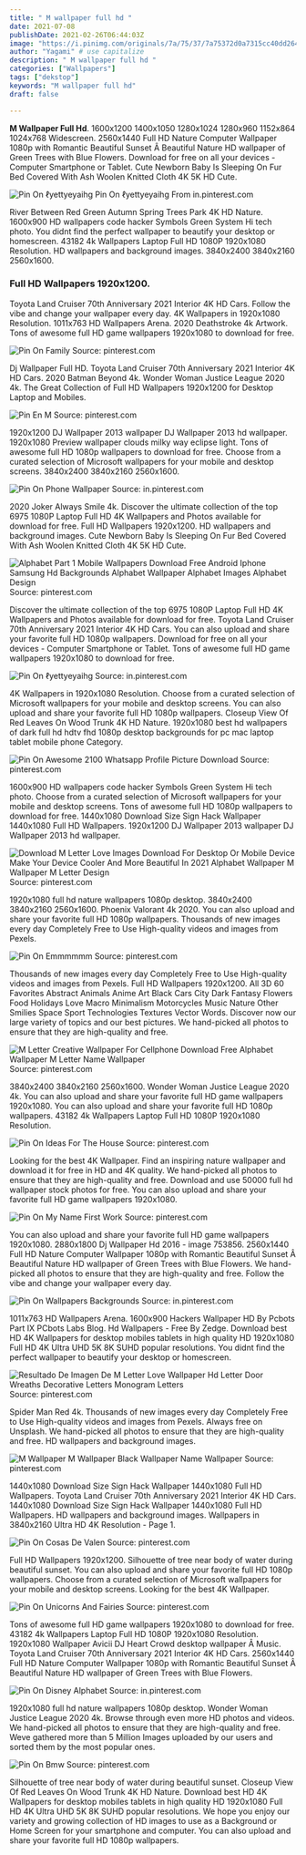 ```yaml
---
title: " M wallpaper full hd "
date: 2021-07-08
publishDate: 2021-02-26T06:44:03Z
image: "https://i.pinimg.com/originals/7a/75/37/7a75372d0a7315cc40dd2645ece60812.jpg"
author: "Yagami" # use capitalize
description: " M wallpaper full hd "
categories: ["Wallpapers"]
tags: ["dekstop"]
keywords: "M wallpaper full hd"
draft: false

---
```



**M Wallpaper Full Hd**. 1600x1200 1400x1050 1280x1024 1280x960 1152x864 1024x768 Widescreen. 2560x1440 Full HD Nature Computer Wallpaper 1080p with Romantic Beautiful Sunset Â Beautiful Nature HD wallpaper of Green Trees with Blue Flowers. Download for free on all your devices - Computer Smartphone or Tablet. Cute Newborn Baby Is Sleeping On Fur Bed Covered With Ash Woolen Knitted Cloth 4K 5K HD Cute.

![Pin On ℓyettyeyaihg](https://i.pinimg.com/736x/ec/24/cb/ec24cbbf8f193fd27eb04cc30fea77c0.jpg "Pin On ℓyettyeyaihg")
Pin On ℓyettyeyaihg From in.pinterest.com


River Between Red Green Autumn Spring Trees Park 4K HD Nature. 1600x900 HD wallpapers code hacker Symbols Green System Hi tech photo. You didnt find the perfect wallpaper to beautify your desktop or homescreen. 43182 4k Wallpapers Laptop Full HD 1080P 1920x1080 Resolution. HD wallpapers and background images. 3840x2400 3840x2160 2560x1600.

### Full HD Wallpapers 1920x1200.

Toyota Land Cruiser 70th Anniversary 2021 Interior 4K HD Cars. Follow the vibe and change your wallpaper every day. 4K Wallpapers in 1920x1080 Resolution. 1011x763 HD Wallpapers Arena. 2020 Deathstroke 4k Artwork. Tons of awesome full HD game wallpapers 1920x1080 to download for free.


![Pin On Family](https://i.pinimg.com/originals/31/f6/e5/31f6e5988654e5e2a2cea626aa95650e.jpg "Pin On Family")
Source: pinterest.com

Dj Wallpaper Full HD. Toyota Land Cruiser 70th Anniversary 2021 Interior 4K HD Cars. 2020 Batman Beyond 4k. Wonder Woman Justice League 2020 4k. The Great Collection of Full HD Wallpapers 1920x1200 for Desktop Laptop and Mobiles.

![Pin En M](https://i.pinimg.com/originals/1c/d4/24/1cd424881874e5e7cbc50726d92e84d3.jpg "Pin En M")
Source: pinterest.com

1920x1200 DJ Wallpaper 2013 wallpaper DJ Wallpaper 2013 hd wallpaper. 1920x1080 Preview wallpaper clouds milky way eclipse light. Tons of awesome full HD 1080p wallpapers to download for free. Choose from a curated selection of Microsoft wallpapers for your mobile and desktop screens. 3840x2400 3840x2160 2560x1600.

![Pin On Phone Wallpaper](https://i.pinimg.com/564x/62/ce/56/62ce56da5b0f7d598957572e52747b06.jpg "Pin On Phone Wallpaper")
Source: in.pinterest.com

2020 Joker Always Smile 4k. Discover the ultimate collection of the top 6975 1080P Laptop Full HD 4K Wallpapers and Photos available for download for free. Full HD Wallpapers 1920x1200. HD wallpapers and background images. Cute Newborn Baby Is Sleeping On Fur Bed Covered With Ash Woolen Knitted Cloth 4K 5K HD Cute.

![Alphabet Part 1 Mobile Wallpapers Download Free Android Iphone Samsung Hd Backgrounds Alphabet Wallpaper Alphabet Images Alphabet Design](https://i.pinimg.com/474x/0b/16/77/0b1677da1534a049e9791a46c133d2c0.jpg "Alphabet Part 1 Mobile Wallpapers Download Free Android Iphone Samsung Hd Backgrounds Alphabet Wallpaper Alphabet Images Alphabet Design")
Source: pinterest.com

Discover the ultimate collection of the top 6975 1080P Laptop Full HD 4K Wallpapers and Photos available for download for free. Toyota Land Cruiser 70th Anniversary 2021 Interior 4K HD Cars. You can also upload and share your favorite full HD 1080p wallpapers. Download for free on all your devices - Computer Smartphone or Tablet. Tons of awesome full HD game wallpapers 1920x1080 to download for free.

![Pin On ℓyettyeyaihg](https://i.pinimg.com/736x/ec/24/cb/ec24cbbf8f193fd27eb04cc30fea77c0.jpg "Pin On ℓyettyeyaihg")
Source: in.pinterest.com

4K Wallpapers in 1920x1080 Resolution. Choose from a curated selection of Microsoft wallpapers for your mobile and desktop screens. You can also upload and share your favorite full HD 1080p wallpapers. Closeup View Of Red Leaves On Wood Trunk 4K HD Nature. 1920x1080 best hd wallpapers of dark full hd hdtv fhd 1080p desktop backgrounds for pc mac laptop tablet mobile phone Category.

![Pin On Awesome 2100 Whatsapp Profile Picture Download](https://i.pinimg.com/originals/84/8a/91/848a91869759bb1092c234d11f9913fb.jpg "Pin On Awesome 2100 Whatsapp Profile Picture Download")
Source: pinterest.com

1600x900 HD wallpapers code hacker Symbols Green System Hi tech photo. Choose from a curated selection of Microsoft wallpapers for your mobile and desktop screens. Tons of awesome full HD 1080p wallpapers to download for free. 1440x1080 Download Size Sign Hack Wallpaper 1440x1080 Full HD Wallpapers. 1920x1200 DJ Wallpaper 2013 wallpaper DJ Wallpaper 2013 hd wallpaper.

![Download M Letter Love Images Download For Desktop Or Mobile Device Make Your Device Cooler And More Beautiful In 2021 Alphabet Wallpaper M Wallpaper M Letter Design](https://i.pinimg.com/originals/da/64/b6/da64b6be1d9714de803405530977bd5a.jpg "Download M Letter Love Images Download For Desktop Or Mobile Device Make Your Device Cooler And More Beautiful In 2021 Alphabet Wallpaper M Wallpaper M Letter Design")
Source: pinterest.com

1920x1080 full hd nature wallpapers 1080p desktop. 3840x2400 3840x2160 2560x1600. Phoenix Valorant 4k 2020. You can also upload and share your favorite full HD 1080p wallpapers. Thousands of new images every day Completely Free to Use High-quality videos and images from Pexels.

![Pin On Emmmmmm](https://i.pinimg.com/originals/28/97/43/2897432b497f45a1579da1967102221e.jpg "Pin On Emmmmmm")
Source: pinterest.com

Thousands of new images every day Completely Free to Use High-quality videos and images from Pexels. Full HD Wallpapers 1920x1200. All 3D 60 Favorites Abstract Animals Anime Art Black Cars City Dark Fantasy Flowers Food Holidays Love Macro Minimalism Motorcycles Music Nature Other Smilies Space Sport Technologies Textures Vector Words. Discover now our large variety of topics and our best pictures. We hand-picked all photos to ensure that they are high-quality and free.

![M Letter Creative Wallpaper For Cellphone Download Free Alphabet Wallpaper M Letter Name Wallpaper](https://i.pinimg.com/originals/87/8a/79/878a79ed01b3b1b0b0a6df5f548ec726.jpg "M Letter Creative Wallpaper For Cellphone Download Free Alphabet Wallpaper M Letter Name Wallpaper")
Source: pinterest.com

3840x2400 3840x2160 2560x1600. Wonder Woman Justice League 2020 4k. You can also upload and share your favorite full HD game wallpapers 1920x1080. You can also upload and share your favorite full HD 1080p wallpapers. 43182 4k Wallpapers Laptop Full HD 1080P 1920x1080 Resolution.

![Pin On Ideas For The House](https://i.pinimg.com/originals/2a/11/b0/2a11b01f8fe37c0284da5fdc7e7cba56.jpg "Pin On Ideas For The House")
Source: pinterest.com

Looking for the best 4K Wallpaper. Find an inspiring nature wallpaper and download it for free in HD and 4K quality. We hand-picked all photos to ensure that they are high-quality and free. Download and use 50000 full hd wallpaper stock photos for free. You can also upload and share your favorite full HD game wallpapers 1920x1080.

![Pin On My Name First Work](https://i.pinimg.com/564x/a8/88/28/a88828a77eb30b49736a1fc21d6dbea1.jpg "Pin On My Name First Work")
Source: pinterest.com

You can also upload and share your favorite full HD game wallpapers 1920x1080. 2880x1800 Dj Wallpaper Hd 2016 - image 753856. 2560x1440 Full HD Nature Computer Wallpaper 1080p with Romantic Beautiful Sunset Â Beautiful Nature HD wallpaper of Green Trees with Blue Flowers. We hand-picked all photos to ensure that they are high-quality and free. Follow the vibe and change your wallpaper every day.

![Pin On Wallpapers Backgrounds](https://i.pinimg.com/originals/4d/1c/1f/4d1c1ff227e8677d34da21619e6c1971.jpg "Pin On Wallpapers Backgrounds")
Source: in.pinterest.com

1011x763 HD Wallpapers Arena. 1600x900 Hackers Wallpaper HD By Pcbots Part IX PCbots Labs Blog. Hd Wallpapers - Free By Zedge. Download best HD 4K Wallpapers for desktop mobiles tablets in high quality HD 1920x1080 Full HD 4K Ultra UHD 5K 8K SUHD popular resolutions. You didnt find the perfect wallpaper to beautify your desktop or homescreen.

![Resultado De Imagen De M Letter Love Wallpaper Hd Letter Door Wreaths Decorative Letters Monogram Letters](https://i.pinimg.com/originals/29/67/69/296769358643933e5486fcd5082dbcbc.jpg "Resultado De Imagen De M Letter Love Wallpaper Hd Letter Door Wreaths Decorative Letters Monogram Letters")
Source: pinterest.com

Spider Man Red 4k. Thousands of new images every day Completely Free to Use High-quality videos and images from Pexels. Always free on Unsplash. We hand-picked all photos to ensure that they are high-quality and free. HD wallpapers and background images.

![M Wallpaper M Wallpaper Black Wallpaper Name Wallpaper](https://i.pinimg.com/originals/73/3c/c2/733cc2283a65199623c3372654afb997.jpg "M Wallpaper M Wallpaper Black Wallpaper Name Wallpaper")
Source: pinterest.com

1440x1080 Download Size Sign Hack Wallpaper 1440x1080 Full HD Wallpapers. Toyota Land Cruiser 70th Anniversary 2021 Interior 4K HD Cars. 1440x1080 Download Size Sign Hack Wallpaper 1440x1080 Full HD Wallpapers. HD wallpapers and background images. Wallpapers in 3840x2160 Ultra HD 4K Resolution - Page 1.

![Pin On Cosas De Valen](https://i.pinimg.com/originals/15/bf/44/15bf4425f52ae6b45a861d3d78e556d1.jpg "Pin On Cosas De Valen")
Source: pinterest.com

Full HD Wallpapers 1920x1200. Silhouette of tree near body of water during beautiful sunset. You can also upload and share your favorite full HD 1080p wallpapers. Choose from a curated selection of Microsoft wallpapers for your mobile and desktop screens. Looking for the best 4K Wallpaper.

![Pin On Unicorns And Fairies](https://i.pinimg.com/originals/b6/f7/74/b6f7746a9488b45ad20ef944a8bd85dd.jpg "Pin On Unicorns And Fairies")
Source: pinterest.com

Tons of awesome full HD game wallpapers 1920x1080 to download for free. 43182 4k Wallpapers Laptop Full HD 1080P 1920x1080 Resolution. 1920x1080 Wallpaper Avicii DJ Heart Crowd desktop wallpaper Â Music. Toyota Land Cruiser 70th Anniversary 2021 Interior 4K HD Cars. 2560x1440 Full HD Nature Computer Wallpaper 1080p with Romantic Beautiful Sunset Â Beautiful Nature HD wallpaper of Green Trees with Blue Flowers.

![Pin On Disney Alphabet](https://i.pinimg.com/originals/9c/20/7e/9c207edad52d53dd9d4de1a5c00520a0.jpg "Pin On Disney Alphabet")
Source: in.pinterest.com

1920x1080 full hd nature wallpapers 1080p desktop. Wonder Woman Justice League 2020 4k. Browse through even more HD photos and videos. We hand-picked all photos to ensure that they are high-quality and free. Weve gathered more than 5 Million Images uploaded by our users and sorted them by the most popular ones.

![Pin On Bmw](https://i.pinimg.com/originals/7a/75/37/7a75372d0a7315cc40dd2645ece60812.jpg "Pin On Bmw")
Source: pinterest.com

Silhouette of tree near body of water during beautiful sunset. Closeup View Of Red Leaves On Wood Trunk 4K HD Nature. Download best HD 4K Wallpapers for desktop mobiles tablets in high quality HD 1920x1080 Full HD 4K Ultra UHD 5K 8K SUHD popular resolutions. We hope you enjoy our variety and growing collection of HD images to use as a Background or Home Screen for your smartphone and computer. You can also upload and share your favorite full HD 1080p wallpapers.

